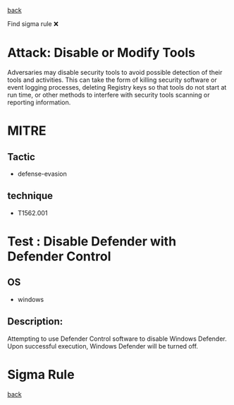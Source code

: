 
[back](../index.md)

Find sigma rule :x: 

# Attack: Disable or Modify Tools 

Adversaries may disable security tools to avoid possible detection of their tools and activities. This can take the form of killing security software or event logging processes, deleting Registry keys so that tools do not start at run time, or other methods to interfere with security tools scanning or reporting information.

# MITRE
## Tactic
  - defense-evasion


## technique
  - T1562.001


# Test : Disable Defender with Defender Control
## OS
  - windows


## Description:
Attempting to use Defender Control software to disable Windows Defender. Upon successful execution, Windows Defender will be turned off. 


# Sigma Rule


[back](../index.md)
